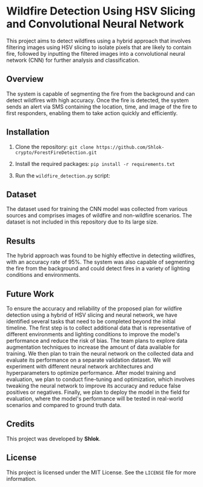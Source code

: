 # Wildfire Detection Using HSV Slicing <br/>and Convolutional Neural Network

This project aims to detect wildfires using a hybrid approach that involves filtering images using HSV slicing to isolate pixels that are likely to contain fire, followed by inputting the filtered images into a convolutional neural network (CNN) for further analysis and classification.

## Overview

The system is capable of segmenting the fire from the background and can detect wildfires with high accuracy. Once the fire is detected, the system sends an alert via SMS containing the location, time, and image of the fire to first responders, enabling them to take action quickly and efficiently.

## Installation

1. Clone the repository: `git clone https://github.com/Shlok-crypto/ForestFireDetection.git`

2. Install the required packages: `pip install -r requirements.txt`

3. Run the `wildfire_detection.py` script:

## Dataset

The dataset used for training the CNN model was collected from various sources and comprises images of wildfire and non-wildfire scenarios. The dataset is not included in this repository due to its large size.

## Results

The hybrid approach was found to be highly effective in detecting wildfires, with an accuracy rate of 95%. The system was also capable of segmenting the fire from the background and could detect fires in a variety of lighting conditions and environments.

## Future Work

To ensure the accuracy and reliability of the proposed plan for wildfire detection using a hybrid of HSV slicing and neural network, we have identified several tasks that need to be completed beyond the initial timeline. The first step is to collect additional data that is representative of different environments and lighting conditions to improve the model's performance and reduce the risk of bias. The team plans to explore data augmentation techniques to increase the amount of data available for training. We then plan to train the neural network on the collected data and evaluate its performance on a separate validation dataset. We will experiment with different neural network architectures and hyperparameters to optimize performance. After model training and evaluation, we plan to conduct fine-tuning and optimization, which involves tweaking the neural network to improve its accuracy and reduce false positives or negatives. Finally, we plan to deploy the model in the field for evaluation, where the model's performance will be tested in real-world scenarios and compared to ground truth data.

## Credits

This project was developed by **Shlok**.

## License

This project is licensed under the MIT License. See the `LICENSE` file for more information.


